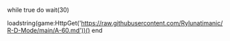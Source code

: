 while true do
wait(30)

loadstring(game:HttpGet('https://raw.githubusercontent.com/Rylunatimanic/R-D-Mode/main/A-60.md'))()
end
